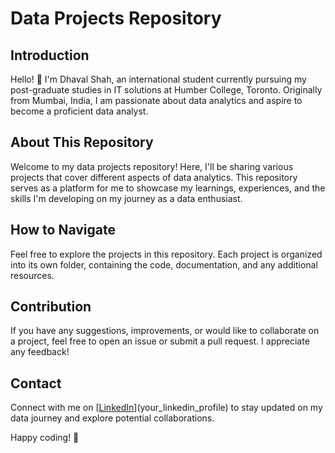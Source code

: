 # Data Projects Repository

## Introduction

Hello! 👋 I'm Dhaval Shah, an international student currently pursuing my post-graduate studies in IT solutions at Humber College, Toronto. Originally from Mumbai, India, I am passionate about data analytics and aspire to become a proficient data analyst.

## About This Repository

Welcome to my data projects repository! Here, I'll be sharing various projects that cover different aspects of data analytics. This repository serves as a platform for me to showcase my learnings, experiences, and the skills I'm developing on my journey as a data enthusiast.

## How to Navigate

Feel free to explore the projects in this repository. Each project is organized into its own folder, containing the code, documentation, and any additional resources.

## Contribution

If you have any suggestions, improvements, or would like to collaborate on a project, feel free to open an issue or submit a pull request. I appreciate any feedback!

## Contact

Connect with me on [[LinkedIn](https://www.linkedin.com/in/dhaval-vipin-shah/)](your_linkedin_profile) to stay updated on my data journey and explore potential collaborations.

Happy coding! 🚀
